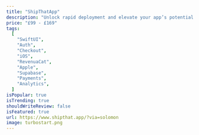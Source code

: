 ```yaml
---
title: "ShipThatApp"
description: "Unlock rapid deployment and elevate your app’s potential.Experience streamlined development that puts user engagement and strategic insights at your fingertips."
price: "£99 - £169"
tags:
  [
    "SwiftUI",
    "Auth",
    "Checkout",
    "iOS",
    "RevenuaCat",
    "Apple",
    "Supabase",
    "Payments",
    "Analytics",
  ]
isPopular: true
isTrending: true
shouldWriteReview: false
isFeatured: true
url: https://www.shipthat.app/?via=solomon
image: turbostart.png
---
```

